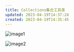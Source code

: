 ```yaml
---
title: Collections集合工具类
updated: 2023-04-19T14:37:24
created: 2023-04-19T14:35:45
---
```


![image1](../../../resources/1b9cc0f71101426a9c9bf9ed8b07b0e9.png)

![image2](../../../resources/731b142fbf0c4e18b98f3b0384a7d250.png)

